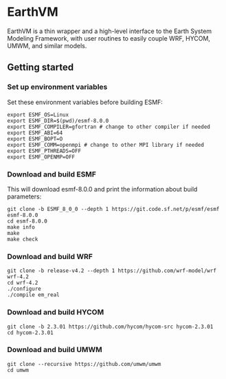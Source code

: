 # EarthVM

EarthVM is a thin wrapper and a high-level interface to the Earth System Modeling Framework, 
with user routines to easily couple WRF, HYCOM, UMWM, and similar models.

## Getting started

### Set up environment variables

Set these environment variables before building ESMF:

```
export ESMF_OS=Linux
export ESMF_DIR=$(pwd)/esmf-8.0.0
export ESMF_COMPILER=gfortran # change to other compiler if needed
export ESMF_ABI=64
export ESMF_BOPT=O
export ESMF_COMM=openmpi # change to other MPI library if needed
export ESMF_PTHREADS=OFF
export ESMF_OPENMP=OFF
```

### Download and build ESMF

This will download esmf-8.0.0 and print the information about build parameters:

```
git clone -b ESMF_8_0_0 --depth 1 https://git.code.sf.net/p/esmf/esmf esmf-8.0.0
cd esmf-8.0.0
make info 
make
make check
```

### Download and build WRF

```
git clone -b release-v4.2 --depth 1 https://github.com/wrf-model/wrf wrf-4.2
cd wrf-4.2
./configure
./compile em_real
```

### Download and build HYCOM

```
git clone -b 2.3.01 https://github.com/hycom/hycom-src hycom-2.3.01
cd hycom-2.3.01
```

### Download and build UMWM

```
git clone --recursive https://github.com/umwm/umwm
cd umwm
```
